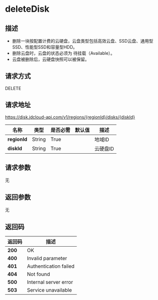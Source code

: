 # deleteDisk


## 描述
-   删除一块按配置计费的云硬盘，云盘类型包括高效云盘、SSD云盘、通用型SSD、性能型SSD和容量型HDD。
-   删除云盘时，云盘的状态必须为 待挂载（Available）。
-   云盘被删除后，云硬盘快照可以被保留。


## 请求方式
DELETE

## 请求地址
https://disk.jdcloud-api.com/v1/regions/{regionId}/disks/{diskId}

|名称|类型|是否必需|默认值|描述|
|---|---|---|---|---|
|**regionId**|String|True| |地域ID|
|**diskId**|String|True| |云硬盘ID|

## 请求参数
无


## 返回参数
无


## 返回码
|返回码|描述|
|---|---|
|**200**|OK|
|**400**|Invalid parameter|
|**401**|Authentication failed|
|**404**|Not found|
|**500**|Internal server error|
|**503**|Service unavailable|
